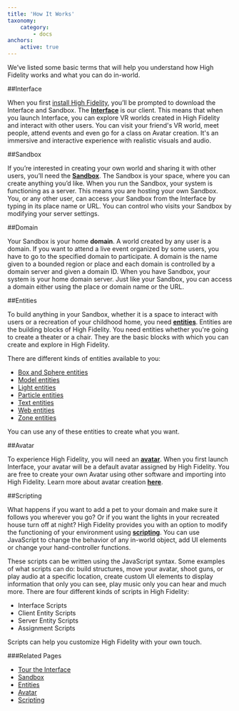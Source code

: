```yaml
---
title: 'How It Works'
taxonomy:
    category:
        - docs
anchors:
    active: true
---
```


We’ve listed some basic terms that will help you understand how High Fidelity works and what you can do in-world. 

##Interface

When you first [install High Fidelity](../../installation), you’ll be prompted to download the Interface and Sandbox. 
The [**Interface**](../../../create-and-explore/explore-interface) is our client. This means that when you launch Interface, you can explore VR worlds created in High Fidelity and interact with other users. You can visit your friend's VR world, meet people, attend events and even go for a class on Avatar creation. It's an immersive and interactive experience with realistic visuals and audio. 



##Sandbox

If you’re interested in creating your own world and sharing it with other users, you’ll need the [**Sandbox**]((../../../create-and-explore/start-working-in-your-sandbox)). The Sandbox is your space, where you can create anything you’d like. When you run the Sandbox, your system is functioning as a server. This means you are hosting your own Sandbox. You, or any other user, can access your Sandbox from the Interface by typing in its place name or URL. You can control who visits your Sandbox by modifying your server settings.  



##Domain

Your Sandbox is your home **domain**. A world created by any user is a domain. If you want to attend a live event organized by some users, you have to go to the specified domain to participate. A domain is the name given to a bounded region or place and each domain is controlled by a domain server and given a domain ID. When you have Sandbox, your system is your home domain server. Just like your Sandbox, you can access a domain either using the place or domain name or the URL. 



##Entities

To build anything in your Sandbox, whether it is a space to interact with users or a recreation of your childhood home, you need [**entities**](../../../create-and-explore/entities). Entities are the building blocks of High Fidelity. You need entities whether you're going to create a theater or a chair. They are the basic blocks with which you can create and explore in High Fidelity.

There are different kinds of entities available to you:
* [Box and Sphere entities](../.../../create-and-explore/entities/box-and-sphere-entities)
* [Model entities](../.../../create-and-explore/entities/model-entities)
* [Light entities](../.../../create-and-explore/entities/light-entities)
* [Particle entities](../.../../create-and-explore/entities/particle-entities)
* [Text entities](../.../../create-and-explore/entities/text-entities)
* [Web entities](../.../../create-and-explore/entities/web-entities)
* [Zone entities](../.../../create-and-explore/entities/zone-entities)

You can use any of these entities to create what you want. 



##Avatar

To experience High Fidelity, you will need an [**avatar**](../../../create-and-explore/avatars). When you first launch Interface, your avatar will be a default avatar assigned by High Fidelity. You are free to create your own Avatar using other software and importing into High Fidelity. Learn more about avatar creation [**here**](../../../create-and-explore/avatars/create-avatars). 



##Scripting

What happens if you want to add a pet to your domain and make sure it follows you wherever you go? Or if you want the lights in your recreated house turn off at night? High Fidelity provides you with an option to modify the functioning of your environment using [**scripting**](../../../create-and-explore/all-about-scripting). You can use JavaScript to change the behavior of any in-world object, add UI elements or change your hand-controller functions. 

These scripts can be written using the JavaScript syntax. Some examples of what scripts can do: build structures, move your avatar, shoot guns, or play audio at a specific location, create custom UI elements to display information that only you can see, play music only you can hear and much more. There are four different kinds of scripts in High Fidelity:
* Interface Scripts
* Client Entity Scripts
* Server Entity Scripts
* Assignment Scripts

Scripts can help you customize High Fidelity with your own touch. 



###Related Pages

* [Tour the Interface](../../../create-and-explore/explore-interface)
* [Sandbox](../../../create-and-explore/start-working-in-your-sandbox)
* [Entities](../../../create-and-explore/entities)
* [Avatar](../../../create-and-explore/avatars)
* [Scripting](../../../create-and-explore/all-about-scripting)
